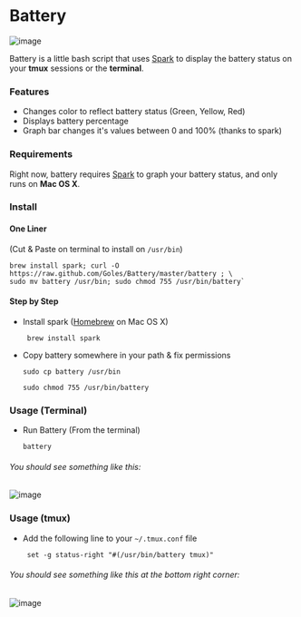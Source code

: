 # Battery

![image](http://i.imgur.com/mEEPD.png)

Battery is a little bash script that uses [Spark](https://github.com/holman/spark) to display the battery status on your __tmux__ sessions or the __terminal__.

### Features

* Changes color to reflect battery status (Green, Yellow, Red)
* Displays battery percentage
* Graph bar changes it's values between 0 and 100% (thanks to spark)

### Requirements

Right now, battery requires [Spark](https://github.com/holman/spark) to graph your battery status, and only runs on __Mac OS X__.

### Install

#### One Liner
(Cut & Paste on terminal to install on `/usr/bin`)

	brew install spark; curl -O https://raw.github.com/Goles/Battery/master/battery ; \
	sudo mv battery /usr/bin; sudo chmod 755 /usr/bin/battery`

#### Step by Step

* Install spark ([Homebrew](https://github.com/mxcl/homebrew) on Mac OS X)

	``` brew install spark``` 
	
* Copy battery somewhere in your path & fix permissions

	``` sudo cp battery /usr/bin ```
	
	``` sudo chmod 755 /usr/bin/battery ```
	
### Usage (Terminal)

* Run Battery (From the terminal)

	``` battery ```	
###### You should see something like this:
![image](http://i.imgur.com/SLSBg.png)

### Usage (tmux)

* Add the following line to your `~/.tmux.conf` file

	``` set -g status-right "#(/usr/bin/battery tmux)"```
###### You should see something like this at the bottom right corner:
![image](http://i.imgur.com/Eaajb.png)
